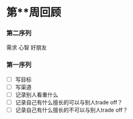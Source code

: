 # 第**周回顾

### 第二序列
需求
心智
好朋友

### 第一序列
- [ ] 写目标
- [ ] 写渠道
- [ ] 记录别人看重什么
- [ ] 记录自己有什么擅长的可以与别人trade off？
- [ ] 记录自己有什么擅长的不可以与别人trade off？
